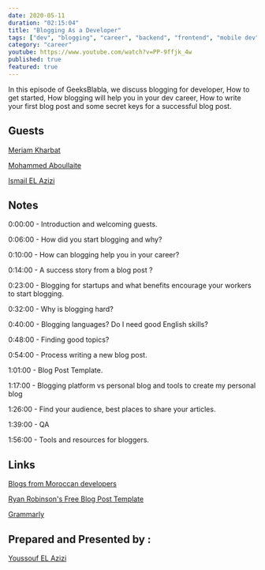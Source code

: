 ```yaml
---
date: 2020-05-11
duration: "02:15:04"
title: "Blogging As a Developer"
tags: ["dev", "blogging", "career", "backend", "frontend", "mobile dev", "web"]
category: "career"
youtube: https://www.youtube.com/watch?v=PP-9ffjk_4w
published: true
featured: true
---
```


In this episode of GeeksBlabla, we discuss blogging for developer, How to get started, How blogging will help you in your dev career, How to write your first blog post and some secret keys for a successful blog post.

## Guests

[Meriam Kharbat](https://medium.com/@MeriamKharbat)

[Mohammed Aboullaite](https://twitter.com/laytoun)

[Ismail EL Azizi](https://ismailelazizi.com/)

## Notes

0:00:00 - Introduction and welcoming guests.

0:06:00 - How did you start blogging and why?

0:10:00 - How can blogging help you in your career?

0:14:00 - A success story from a blog post ?

0:23:00 - Blogging for startups and what benefits encourage your workers to start blogging.

0:32:00 - Why is blogging hard?

0:40:00 - Blogging languages? Do I need good English skills?

0:48:00 - Finding good topics?

0:54:00 - Process writing a new blog post.

1:01:00 - Blog Post Template.

1:17:00 - Blogging platform vs personal blog and tools to create my personal blog

1:26:00 - Find your audience, best places to share your articles.

1:39:00 - QA

1:56:00 - Tools and resources for bloggers.

## Links

[Blogs from Moroccan developers ](https://github.com/DevC-Casa/awesome-morocco#blogs)

[Ryan Robinson's Free Blog Post Template](https://docs.google.com/document/d/1RNl7c5gojzbQSUGDrCGNEFTk-zu-DDlkdMcRUuTnONw/)

[Grammarly](https://grammarly.com/)

## Prepared and Presented by :

[Youssouf EL Azizi](https://elazizi.com)
